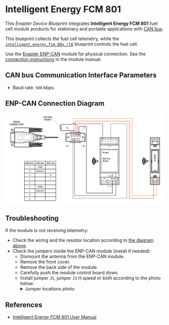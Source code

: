 # Intelligent Energy FCM 801

This _Enapter Device Blueprint_ integrates **Intelligent Energy FCM 801** fuel cell module products for stationary and portable applications with [CAN bus](https://developers.enapter.com/docs/reference/ucm/can).

This blueprint collects the fuel cell telemetry, while the [`intelligent_energy_fcm_80x_rl6`](../intelligent_energy_fcm_80x_rl6) blueprint controls the fuel cell.

Use the [Enapter ENP-CAN](https://handbook.enapter.com/modules/ENP-CAN/ENP-CAN.html) module for physical connection. See the [connection instructions](https://handbook.enapter.com/modules/ENP-CAN/ENP-CAN.html#connection-examples) in the module manual.

## CAN bus Communication Interface Parameters

- Baud rate: `500` kbps.

## ENP-CAN Connection Diagram

<p align="left"><img height="auto" width="800" src=".assets/IE_FC_connection.png"></p>

## Troubleshooting

If the module is not receiving telemetry:

- Check the wiring and the resistor location according to [the diagram above](#enp-can-connection-diagram).
- Check the jumpers inside the ENP-CAN module (install if needed):
  - Dismount the antenna from the ENP-CAN module.
  - Remove the front cover.
  - Remove the back side of the module.
  - Carefully push the module control board down.
  - Install jumper `J5`, jumper `J3` H.speed or both according to the photo below:
    <details><summary>Jumper locations photo</summary>
    <p align="left"><img height="auto" width="800" src=".assets/enp_can-troubleshooting.png"></p>
    </details>

## References

- [Intelligent Energy FCM 801 User Manual](https://www.intelligent-energy.com/uploads/product_guides/FCM_801_User_Manual_2022_l6kbzNC.pdf)
